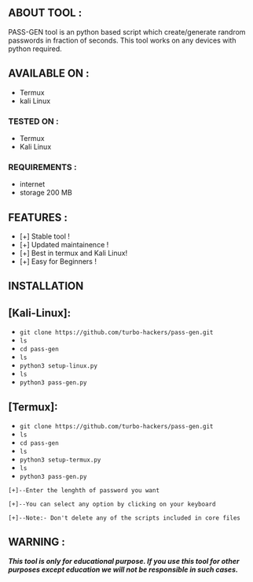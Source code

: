 ## ABOUT TOOL :

PASS-GEN tool is an python based script which create/generate randrom passwords in fraction of seconds. This tool works on any devices with python required.



## AVAILABLE ON :

* Termux
* kali Linux

### TESTED ON :

* Termux
* Kali Linux

### REQUIREMENTS :
* internet
* storage 200 MB

## FEATURES :
* [+] Stable tool !
* [+] Updated maintainence !
* [+] Best in termux and Kali Linux!
* [+] Easy for Beginners !

## INSTALLATION 

## [Kali-Linux]:

* `git clone https://github.com/turbo-hackers/pass-gen.git`
* `ls`
* `cd pass-gen`
* `ls`
* `python3 setup-linux.py`
* `ls`
* `python3 pass-gen.py`

## [Termux]:

* `git clone https://github.com/turbo-hackers/pass-gen.git`
* `ls`
* `cd pass-gen`
* `ls`
* `python3 setup-termux.py`
* `ls`
* `python3 pass-gen.py`

```
[+]--Enter the lenghth of password you want

[+]--You can select any option by clicking on your keyboard

[+]--Note:- Don't delete any of the scripts included in core files
```

## WARNING : 
***This tool is only for educational purpose. If you use this tool for other purposes except education we will not be responsible in such cases.***
